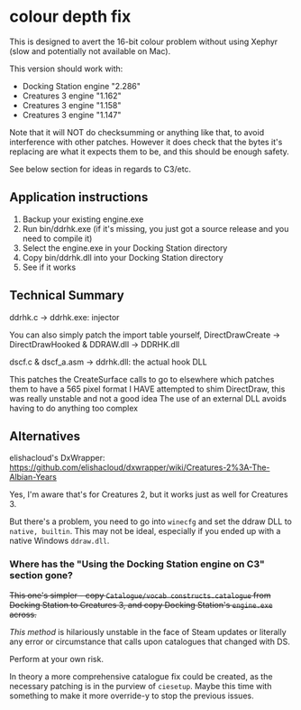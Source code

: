 # colour depth fix

This is designed to avert the 16-bit colour problem without using Xephyr (slow and potentially not available on Mac).

This version should work with:

* Docking Station engine "2.286"
* Creatures 3 engine "1.162"
* Creatures 3 engine "1.158"
* Creatures 3 engine "1.147"

Note that it will NOT do checksumming or anything like that, to avoid interference with other patches.
However it does check that the bytes it's replacing are what it expects them to be, and this should be enough safety.

See below section for ideas in regards to C3/etc.

## Application instructions

1. Backup your existing engine.exe
2. Run bin/ddrhk.exe (if it's missing, you just got a source release and you need to compile it)
3. Select the engine.exe in your Docking Station directory
4. Copy bin/ddrhk.dll into your Docking Station directory
5. See if it works

## Technical Summary

ddrhk.c -> ddrhk.exe: injector

You can also simply patch the import table yourself, DirectDrawCreate -> DirectDrawHooked & DDRAW.dll -> DDRHK.dll

dscf.c & dscf_a.asm -> ddrhk.dll: the actual hook DLL

This patches the CreateSurface calls to go to elsewhere which patches them to have a 565 pixel format
I HAVE attempted to shim DirectDraw, this was really unstable and not a good idea
The use of an external DLL avoids having to do anything too complex

## Alternatives

elishacloud's DxWrapper: https://github.com/elishacloud/dxwrapper/wiki/Creatures-2%3A-The-Albian-Years

Yes, I'm aware that's for Creatures 2, but it works just as well for Creatures 3.

But there's a problem, you need to go into `winecfg` and set the ddraw DLL to `native, builtin`. This may not be ideal, especially if you ended up with a native Windows `ddraw.dll`.

### Where has the "Using the Docking Station engine on C3" section gone?

~~This one's simpler - copy `Catalogue/vocab constructs.catalogue` from Docking Station to Creatures 3, and copy Docking Station's `engine.exe` across.~~

*This method* is hilariously unstable in the face of Steam updates or literally any error or circumstance that calls upon catalogues that changed with DS.

Perform at your own risk.

In theory a more comprehensive catalogue fix could be created, as the necessary patching is in the purview of `ciesetup`. Maybe this time with something to make it more override-y to stop the previous issues.
